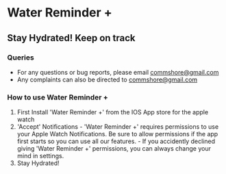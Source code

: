 # Water Reminder +
## Stay Hydrated! Keep on track

### Queries
- For any questions or bug reports, please email commshore@gmail.com
- Any complaints can also be directed to commshore@gmail.com

### How to use Water Reminder +

1. First Install 'Water Reminder +' from the IOS App store for the apple watch
2. 'Accept' Notifications - 'Water Reminder +' requires permissions to use your Apple Watch Notifications. Be sure to allow permissions if the app first starts so you can use all our features. - If you accidently declined giving 'Water Reminder +' permissions, you can always change your mind in settings.
3. Stay Hydrated!
